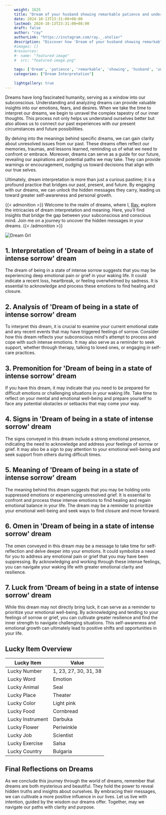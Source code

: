 ```yaml
---
    weight: 1625
    title: "Dream of your husband showing remarkable patience and understanding."  # Assuming 'title' column exists
    date: 2024-10-13T23:31:00+08:00
    lastmod: 2024-10-13T23:31:00+08:00
    draft: false
    author: "ray"
    authorLink: "https://instagram.com/ray._.atelier"
    description: "Discover how 'Dream of your husband showing remarkable patience and understanding.' can interpret your future and uncover its significant meanings in your life."
    #images: []
    #resources:
    #- name: "featured-image"
    #  src: "featured-image.png"
    
    tags: ['Dream', 'patience', 'remarkable', 'showing', 'husband', 'understanding']
    categories: ["Dream Interpretation"]
    
    lightgallery: true
---
```

    
Dreams have long fascinated humanity, serving as a window into our subconscious. Understanding and analyzing dreams can provide valuable insights into our emotions, fears, and desires. When we take the time to interpret our dreams, we begin to unravel the complex tapestry of our inner thoughts. This process not only helps us understand ourselves better but also allows us to connect our past experiences with our present circumstances and future possibilities.

By delving into the meanings behind specific dreams, we can gain clarity about unresolved issues from our past. These dreams often reflect our memories, traumas, and lessons learned, reminding us of what we need to confront or embrace. Moreover, dreams can serve as a guide for our future, revealing our aspirations and potential paths we may take. They can provide warnings or encouragement, nudging us toward decisions that align with our true selves.

Ultimately, dream interpretation is more than just a curious pastime; it is a profound practice that bridges our past, present, and future. By engaging with our dreams, we can unlock the hidden messages they carry, leading us toward greater self-awareness and personal growth.

{{< admonition >}}
Welcome to the realm of dreams, where I, [Ray](https://instagram.com/ray._.atelier), explore the intricacies of dream interpretation and meaning. Here, you’ll find insights that bridge the gap between your subconscious and conscious mind. Join me on a journey to uncover the hidden messages in your dreams.
{{< /admonition >}}

![Dream Grl](https://cdn.pixabay.com/photo/2017/11/02/03/35/gothic-2910057_1280.jpg "Dream Grl")

## 1. Interpretation of 'Dream of being in a state of intense sorrow' dream
 The dream of being in a state of intense sorrow suggests that you may be experiencing deep emotional pain or grief in your waking life. It could indicate a recent loss, heartbreak, or feeling overwhelmed by sadness. It is essential to acknowledge and process these emotions to find healing and closure.

## 2. Analysis of 'Dream of being in a state of intense sorrow' dream
 To interpret this dream, it is crucial to examine your current emotional state and any recent events that may have triggered feelings of sorrow. Consider how this dream reflects your subconscious mind's attempt to process and cope with such intense emotions. It may also serve as a reminder to seek support, whether through therapy, talking to loved ones, or engaging in self-care practices.

## 3. Premonition for 'Dream of being in a state of intense sorrow' dream
 If you have this dream, it may indicate that you need to be prepared for difficult emotions or challenging situations in your waking life. Take time to reflect on your mental and emotional well-being and prepare yourself to face any potential obstacles or setbacks that may come your way.

## 4. Signs in 'Dream of being in a state of intense sorrow' dream
 The signs conveyed in this dream include a strong emotional presence, indicating the need to acknowledge and address your feelings of sorrow or grief. It may also be a sign to pay attention to your emotional well-being and seek support from others during difficult times.

## 5. Meaning of 'Dream of being in a state of intense sorrow' dream
 The meaning behind this dream suggests that you may be holding onto suppressed emotions or experiencing unresolved grief. It is essential to confront and process these intense emotions to find healing and regain emotional balance in your life. The dream may be a reminder to prioritize your emotional well-being and seek ways to find closure and move forward.

## 6. Omen in 'Dream of being in a state of intense sorrow' dream
 The omen conveyed in this dream may be a message to take time for self-reflection and delve deeper into your emotions. It could symbolize a need for you to address any emotional pain or grief that you may have been suppressing. By acknowledging and working through these intense feelings, you can navigate your waking life with greater emotional clarity and resilience.

## 7. Luck from 'Dream of being in a state of intense sorrow' dream
 While this dream may not directly bring luck, it can serve as a reminder to prioritize your emotional well-being. By acknowledging and tending to your feelings of sorrow or grief, you can cultivate greater resilience and find the inner strength to navigate challenging situations. This self-awareness and emotional growth can ultimately lead to positive shifts and opportunities in your life.

## Lucky Item Overview
| Lucky Item          | Value              |
|---------------|--------------------|
| Lucky Number        | 1, 23, 27, 30, 31, 38  |
| Lucky Word          | Emotion |
| Lucky Animal        | Seal |
| Lucky Place         | Theater     |
| Lucky Color         | Light pink     |
| Lucky Food          | Cornbread      |
| Lucky Instrument    | Darbuka |
| Lucky Flower        | Periwinkle    |
| Lucky Job           | Scientist       |
| Lucky Exercise      | Salsa  |
| Lucky Country       | Bulgaria    |


##  Final Reflections on Dreams

As we conclude this journey through the world of dreams, remember that dreams are both mysterious and beautiful. They hold the power to reveal hidden truths and insights about ourselves. By embracing their messages, we can cultivate a more positive influence in our lives. Let us live with intention, guided by the wisdom our dreams offer. Together, may we navigate our paths with clarity and purpose.
